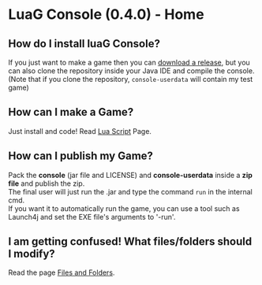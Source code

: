 # LuaG Console (0.4.0) - Home

## How do I install luaG Console?
If you just want to make a game then you can [download a release](https://github.com/Vulcalien/LuaG-Console/releases), but you can also clone the repository inside your Java IDE and compile the console.<br>
(Note that if you clone the repository, `console-userdata` will contain my test game)

## How can I make a Game?
Just install and code! Read [Lua Script](Lua-Script) Page.

## How can I publish my Game?
Pack the **console** (jar file and LICENSE) and **console-userdata** inside a **zip file** and publish the zip.<br>
The final user will just run the .jar and type the command `run` in the internal cmd.<br>
If you want it to automatically run the game, you can use a tool such as Launch4j and set the EXE file's arguments to '-run'.

## I am getting confused! What files/folders should I modify?
Read the page [Files and Folders](Files-and-Folders).
